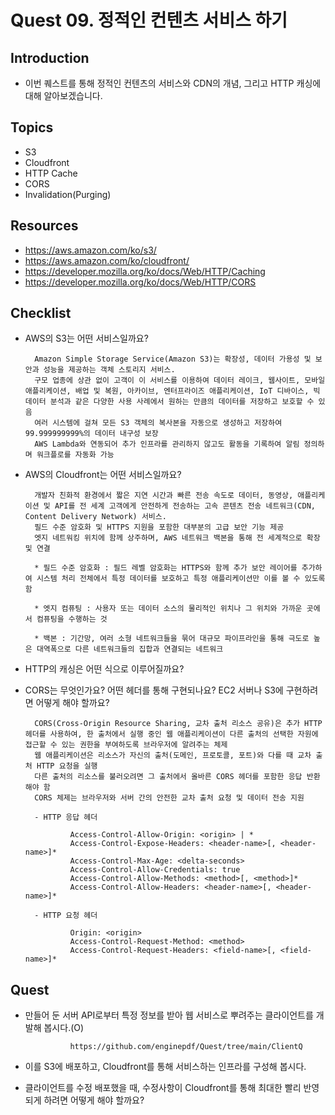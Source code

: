 # Quest 09. 정적인 컨텐츠 서비스 하기

## Introduction
* 이번 퀘스트를 통해 정적인 컨텐츠의 서비스와 CDN의 개념, 그리고 HTTP 캐싱에 대해 알아보겠습니다.

## Topics
* S3
* Cloudfront
* HTTP Cache
* CORS
* Invalidation(Purging)

## Resources
* https://aws.amazon.com/ko/s3/
* https://aws.amazon.com/ko/cloudfront/
* https://developer.mozilla.org/ko/docs/Web/HTTP/Caching
* https://developer.mozilla.org/ko/docs/Web/HTTP/CORS


## Checklist
* AWS의 S3는 어떤 서비스일까요?

        Amazon Simple Storage Service(Amazon S3)는 확장성, 데이터 가용성 및 보안과 성능을 제공하는 객체 스토리지 서비스. 
        구모 업종에 상관 없이 고객이 이 서비스를 이용하여 데이터 레이크, 웹사이트, 모바일 애플리케이션, 배업 및 복원, 아카이브, 엔터프라이즈 애플리케이션, IoT 디바이스, 빅데이터 분석과 같은 다양한 사용 사례에서 원하는 만큼의 데이터를 저장하고 보호할 수 있음
        여러 시스템에 걸쳐 모든 S3 객체의 복사본을 자동으로 생성하고 저장하여 99.999999999%의 데이터 내구성 보장
        AWS Lambda와 연동되어 추가 인프라를 관리하지 않고도 활동을 기록하여 알림 정의하며 워크플로를 자동화 가능

* AWS의 Cloudfront는 어떤 서비스일까요?

        개발자 친화적 환경에서 짧은 지연 시간과 빠른 전송 속도로 데이터, 동영상, 애플리케이션 및 API를 전 세계 고객에게 안전하게 전송하는 고속 콘텐츠 전송 네트워크(CDN, Content Delivery Network) 서비스.
        필드 수준 암호화 및 HTTPS 지원을 포함한 대부분의 고급 보안 기능 제공
        엣지 네트워킹 위치에 함께 상주하며, AWS 네트워크 백본을 통해 전 세계적으로 확장 및 연결

        * 필드 수준 암호화 : 필드 레벨 암호화는 HTTPS와 함께 추가 보안 레이어를 추가하여 시스템 처리 전체에서 특정 데이터를 보호하고 특정 애플리케이션만 이를 볼 수 있도록 함

        * 엣지 컴퓨팅 : 사용자 또는 데이터 소스의 물리적인 위치나 그 위치와 가까운 곳에서 컴퓨팅을 수행하는 것
        
        * 백본 : 기간망, 여러 소형 네트워크들을 묶어 대규모 파이프라인을 통해 극도로 높은 대역폭으로 다른 네트워크들의 집합과 연결되는 네트워크

* HTTP의 캐싱은 어떤 식으로 이루어질까요?


* CORS는 무엇인가요? 어떤 헤더를 통해 구현되나요? EC2 서버나 S3에 구현하려면 어떻게 해야 할까요?

        CORS(Cross-Origin Resource Sharing, 교차 출처 리소스 공유)은 추가 HTTP 헤더를 사용하여, 한 출처에서 실행 중인 웹 애플리케이션이 다른 출처의 선택한 자원에 접근할 수 있는 권한을 부여하도록 브라우저에 알려주는 체제
        웹 애플리케이션은 리소스가 자신의 출처(도메인, 프로토콜, 포트)와 다를 때 교차 출처 HTTP 요청을 실행
        다른 출처의 리소스를 불러오려면 그 출처에서 올바른 CORS 헤더를 포함한 응답 반환해야 함
        CORS 체제는 브라우저와 서버 간의 안전한 교차 출처 요청 및 데이터 전송 지원

        - HTTP 응답 헤더

                Access-Control-Allow-Origin: <origin> | *
                Access-Control-Expose-Headers: <header-name>[, <header-name>]*
                Access-Control-Max-Age: <delta-seconds>
                Access-Control-Allow-Credentials: true
                Access-Control-Allow-Methods: <method>[, <method>]*
                Access-Control-Allow-Headers: <header-name>[, <header-name>]*

        - HTTP 요청 헤더

                Origin: <origin>
                Access-Control-Request-Method: <method>
                Access-Control-Request-Headers: <field-name>[, <field-name>]*

## Quest
* 만들어 둔 서버 API로부터 특정 정보를 받아 웹 서비스로 뿌려주는 클라이언트를 개발해 봅시다.(O)

                https://github.com/enginepdf/Quest/tree/main/ClientQ

* 이를 S3에 배포하고, Cloudfront를 통해 서비스하는 인프라를 구성해 봅시다.

* 클라이언트를 수정 배포했을 때, 수정사항이 Cloudfront를 통해 최대한 빨리 반영되게 하려면 어떻게 해야 할까요?
